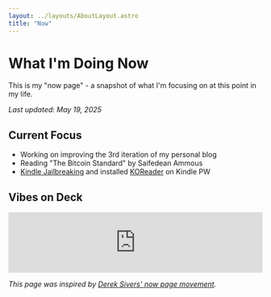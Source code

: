 ```yaml
---
layout: ../layouts/AboutLayout.astro
title: "Now"
---
```


# What I'm Doing Now

This is my "now page" - a snapshot of what I'm focusing on at this point in my life.

*Last updated: May 19, 2025*

## Current Focus
- Working on improving the 3rd iteration of my personal blog
- Reading "The Bitcoin Standard" by Saifedean Ammous
- [Kindle Jailbreaking](https://kindlemodding.org/jailbreaking/WinterBreak/) and installed [KOReader](https://koreader.rocks) on Kindle PW

## Vibes on Deck
<div>
<iframe style="border: 0; width: 100%; height: 120px;" src="https://bandcamp.com/EmbeddedPlayer/album=2350075900/size=large/bgcol=ffffff/linkcol=2ebd35/tracklist=false/artwork=small/track=3641443200/transparent=true/" seamless><a href="https://zero7.bandcamp.com/album/on-my-own-2">On My Own by Zero 7,</a></iframe>
</div>

*This page was inspired by [Derek Sivers' now page movement](https://nownownow.com/about).*
